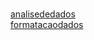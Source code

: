 #  
<a href='https://gabrielryanft.github.io/learning/cursoemvideo/python/exerciciospython/aula22 funcoes locais/ex111/uteis/analisededados/' target='_blank' rel='next'>analisededados</a><br/>
<a href='https://gabrielryanft.github.io/learning/cursoemvideo/python/exerciciospython/aula22 funcoes locais/ex111/uteis/formatacaodados/' target='_blank' rel='next'>formatacaodados</a><br/>

